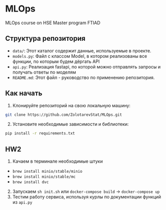 # MLOps
MLOps course on HSE Master program FTIAD

## Структура репозитория

- `data/`: Этот каталог содержит данные, используемые в проекте.
- `models.py`: Файл с классом Model, в котором реализованы все функции, по которым будем дёргать API
- `api.py`: Реализация fastapi, по которой можно отправлять запросы и получать ответы по моделям
- `README.md`: Этот файл - руководство по применению репозитория.

## Как начать

1. Клонируйте репозиторий на свою локальную машину:

```bash
git clone https://github.com/ZolotarevStat/MLOps.git
```

2. Установите необходимые зависимости и библиотеки:

```bash
pip install -r requirements.txt
```

## HW2

1) Качаем в терминале необходимые штуки
- ```brew install minio/stable/minio```
- ```brew install minio/stable/mc```
- ```brew install dvc```

2) Запускаем ```sh init.sh``` или ```docker-compose build``` -> ```docker-compose up```
3) Тестим работу сервиса, используя курлы по документации функций из ```api.py```